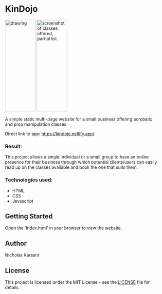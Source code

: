 # KinDojo

<!-- ![screenshot of home page](images/example.jpg) -->
<img src="example.jpg" alt="drawing" style="width:100px; height: 300px;"/>

<!-- ![screenshot of classes offered, partial list](./images/example2.jpg) -->
<img src="exmaple2.jpg" alt="screenshot of classes offered, partial list" style="width:100px; height: 300px"/>


A simple static multi-page website for a small business offering acrobatic and prop manipulation classes.  

Direct link to app: https://kindojo.netlify.app/


### Result:

This project allows a single individual or a small group to have an online presence for their business through which potential clients/users can easily read up on the classes available and book the one that suits them.


### Technologies used:

- HTML
- CSS
- Javascript




## Getting Started

Open the 'index.html' in your browser to view the website.



## Author
Nicholas Karsant
## License
This project is licensed under the MIT License - see the [LICENSE](LICENSE.md) file for details.